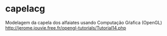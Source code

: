 # capelacg
Modelagem da capela dos alfaiates usando Computação Gŕafica (OpenGL)
http://jerome.jouvie.free.fr/opengl-tutorials/Tutorial14.php